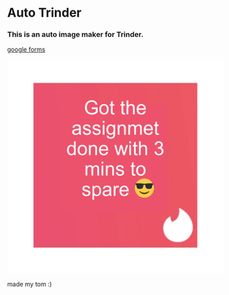 # Auto Trinder
### This is an auto image maker for Trinder.
[google forms](https://docs.google.com/forms/u/0/d/e/1FAIpQLSfL2bMcQqWJvv8LCbOHlUiHMjJ2ZscM70V8uR748ZR1hKd8Ew/formResponse)

<img src="example.png" alt="example" width="500" />

made my tom :)
